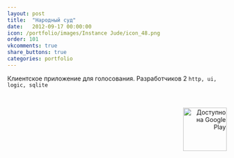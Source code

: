 ```yaml
---
layout: post
title:  "Народный суд"
date:   2012-09-17 00:00:00
icon: /portfolio/images/Instance Jude/icon_48.png
order: 101
vkcomments: true
share_buttons: true
categories: portfolio
---
```


Клиентское приложение для голосования. Разработчиков 2 `http, ui, logic, sqlite`

<p>
<div>
<a class="example-image-link" href="{{ site.baseurl }}/portfolio/images/Instance Jude/1.png" data-lightbox="example-set" data-title="Народный суд"><img class="example-image" src="{{ site.baseurl }}/portfolio/images/Instance Jude/thumb_1.png" alt=""/></a>
<a class="example-image-link" href="{{ site.baseurl }}/portfolio/images/Instance Jude/2.png" data-lightbox="example-set" data-title="Народный суд"><img class="example-image" src="{{ site.baseurl }}/portfolio/images/Instance Jude/thumb_2.png" alt=""/></a>
<a class="example-image-link" href="{{ site.baseurl }}/portfolio/images/Instance Jude/3.png" data-lightbox="example-set" data-title="Народный суд"><img class="example-image" src="{{ site.baseurl }}/portfolio/images/Instance Jude/thumb_3.png" alt=""/></a>
<a class="example-image-link" href="{{ site.baseurl }}/portfolio/images/Instance Jude/4.png" data-lightbox="example-set" data-title="Народный суд"><img class="example-image" src="{{ site.baseurl }}/portfolio/images/Instance Jude/thumb_4.png" alt=""/></a>
<a class="example-image-link" href="{{ site.baseurl }}/portfolio/images/Instance Jude/5.png" data-lightbox="example-set" data-title="Народный суд"><img class="example-image" src="{{ site.baseurl }}/portfolio/images/Instance Jude/thumb_5.png" alt=""/></a>
<a class="example-image-link" href="{{ site.baseurl }}/portfolio/images/Instance Jude/6.png" data-lightbox="example-set" data-title="Народный суд"><img class="example-image" src="{{ site.baseurl }}/portfolio/images/Instance Jude/thumb_6.png" alt=""/></a>
</div>
</p>

<p align="right">
<a href='https://play.google.com/store/apps/details?id=ru.narodnyjsud.android.apps.client' target="_blank"><img alt='Доступно на Google Play' src='https://play.google.com/intl/en_us/badges/images/generic/ru_badge_web_generic.png' width="100"/></a>
</p>

<!--more-->

